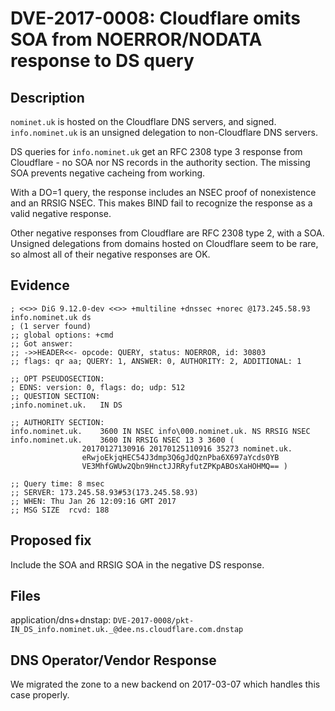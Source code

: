 # DVE-2017-0008: Cloudflare omits SOA from NOERROR/NODATA response to DS query

## Description

`nominet.uk` is hosted on the Cloudflare DNS servers, and signed.
`info.nominet.uk` is an unsigned delegation to non-Cloudflare DNS servers.

DS queries for `info.nominet.uk` get an RFC 2308 type 3 response from Cloudflare - no SOA nor NS records in the authority section.
The missing SOA prevents negative cacheing from working.

With a DO=1 query, the response includes an NSEC proof of nonexistence and an RRSIG NSEC.
This makes BIND fail to recognize the response as a valid negative response.

Other negative responses from Cloudflare are RFC 2308 type 2, with a SOA.
Unsigned delegations from domains hosted on Cloudflare seem to be rare,
so almost all of their negative responses are OK.

## Evidence

    ; <<>> DiG 9.12.0-dev <<>> +multiline +dnssec +norec @173.245.58.93 info.nominet.uk ds
    ; (1 server found)
    ;; global options: +cmd
    ;; Got answer:
    ;; ->>HEADER<<- opcode: QUERY, status: NOERROR, id: 30803
    ;; flags: qr aa; QUERY: 1, ANSWER: 0, AUTHORITY: 2, ADDITIONAL: 1

    ;; OPT PSEUDOSECTION:
    ; EDNS: version: 0, flags: do; udp: 512
    ;; QUESTION SECTION:
    ;info.nominet.uk.	IN DS

    ;; AUTHORITY SECTION:
    info.nominet.uk.	3600 IN	NSEC info\000.nominet.uk. NS RRSIG NSEC
    info.nominet.uk.	3600 IN	RRSIG NSEC 13 3 3600 (
    				20170127130916 20170125110916 35273 nominet.uk.
    				eRwjoEkjqHEC54J3dmp3Q6gJdQznPba6X697aYcds0YB
    				VE3MhfGWUw2Qbn9HnctJJRRyfutZPKpABOsXaHOHMQ== )

    ;; Query time: 8 msec
    ;; SERVER: 173.245.58.93#53(173.245.58.93)
    ;; WHEN: Thu Jan 26 12:09:16 GMT 2017
    ;; MSG SIZE  rcvd: 188


## Proposed fix

Include the SOA and RRSIG SOA in the negative DS response.

## Files

application/dns+dnstap: `DVE-2017-0008/pkt-IN_DS_info.nominet.uk._@dee.ns.cloudflare.com.dnstap`

## DNS Operator/Vendor Response

We migrated the zone to a new backend on 2017-03-07 which handles this case properly.
